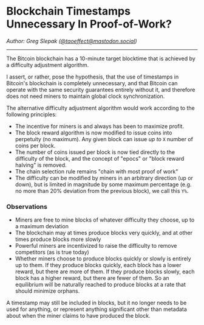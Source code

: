 # Blockchain Timestamps Unnecessary In Proof-of-Work?

*Author: Greg Slepak ([@taoeffect@mastodon.social](https://mastodon.social/@taoeffect))*

----

The Bitcoin blockchain has a 10-minute target blocktime that is achieved by a difficulty adjustment algorithm.

I assert, or rather, pose the hypothesis, that the use of timestamps in Bitcoin's blockchain is completely unnecessary, and that Bitcoin can operate with the same security guarantees entirely without it, and therefore does not need miners to maintain global clock synchronization.

The alternative difficulty adjustment algorithm would work according to the following principles:

- The incentive for miners is and always has been to maximize profit.
- The block reward algorithm is now modified to issue coins into perpetuity (no maximum). Any given block can issue _up to_ `X` number of coins per block.
- The number of coins issued per block is now tied directly to the difficulty of the block, and the concept of "epocs" or "block reward halving" is removed.
- The chain selection rule remains "chain with most proof of work"
- The difficulty can be modified by miners in an arbitrary direction (up or down), but is limited in magnitude by some maximum percentage (e.g. no more than 20% deviation from the previous block), we call this `Y%`.

### Observations

- Miners are free to mine blocks of whatever difficulty they choose, up to a maximum deviation
- The blockchain may at times produce blocks very quickly, and at other times produce blocks more slowly
- Powerful miners are incentivized to raise the difficulty to remove competitors (as is true today)
- Whether miners choose to produce blocks quickly or slowly is entirely up to them. If they produce blocks quickly, each block has a lower reward, but there are more of them. If they produce blocks slowly, each block has a higher reward, but there are fewer of them. So an equilibrium will be naturally reached to produce blocks at a rate that should minimize orphans.

A timestamp may still be included in blocks, but it no longer needs to be used for anything, or represent anything significant other than metadata about when the miner claims to have produced the block.
